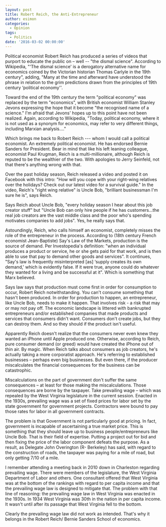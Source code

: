 ```yaml
---
layout: post
title: Robert Reich, the Anti-Entrepreneur
author: esimon
categories:
  - Opinion
tags:
  - Politics
date: '2016-03-02 00:00:00'
---
```

Political economist Robert Reich has produced a series of videos that purport to educate the public on – well -- "the dismal science". According to Wikipedia, "‘The dismal science' is a derogatory alternative name for economics coined by the Victorian historian Thomas Carlyle in the 19th century", adding, "Many at the time and afterward have understood the phrase in relation to the grim predictions drawn from the principles of 19th century ‘political economy''.

Toward the end of the 19th century the term "political economy" was replaced by the term "economics", with British economist William Stanley Jevons expressing the hope that it become "the recognised name of a science." I'm afraid that Jevons' hopes up to this point have not been realized. Again, according to Wikipedia, "Today, political economy, where it is not used as a synonym for economics, may refer to very different things, including Marxian analysis…."

Which brings me back to Robert Reich --- whom I would call a political economist. An extremely political economist. He has endorsed Bernie Sanders for President. Bear in mind that like his left leaning colleague, economist Paul Krugman, Reich is a multi-millionaire, although Reich is reputed to be the wealthier of the two. With apologies to Jerry Seinfeld, not that there's anything wrong with that. 

Over the past holiday season, Reich released a video and posted it on Facebook with this intro: "How will you cope with your right-wing relatives over the holidays? Check out our latest video for a survival guide." In the video, Reich's "right wing relative" is Uncle Bob, "brilliant businessman I'm sure he is", says Reich. 

Says Reich about Uncle Bob, "every holiday season I hear about this job creator stuff" but "Uncle Bob can only hire people if he has customers…the real job creators are the vast middle class and the poor who's spending motivates companies to add jobs". Yes, he really says that. 

Astoundingly, Reich, who calls himself an economist, completely misses the role of the entrepreneur in the process. According to (18th century French economist Jean-Baptiste) Say's Law of the Markets, production is the source of demand. Per Investopedia's definition: "when an individual produces a product or service, he or she gets paid for that work, and is then able to use that pay to demand other goods and services". It continues, "Say's law is frequently misinterpreted [as] ‘supply creates its own demand,' which is evidently false. If it were true, anyone could do whatever they wanted for a living and be successful at it". Which is something that Marx believed. 

Says law says that production must come first in order for consumption to occur, Robert Reich notwithstanding. You can't consume something that hasn't been produced. In order for production to happen, an entrepreneur, like Uncle Bob, needs to make it happen. That involves risk - a risk that may or may not pay off. The economic landscape is littered with bankrupted entrepreneurs and/or established companies that made products and services that consumers didn't want. Consumers don't create jobs, but they can destroy them. And so they should if the product isn't useful. 

Apparently Reich doesn't realize that the consumers never even knew they wanted an iPhone until Apple produced one. Otherwise, according to Reich, pure consumer demand (or greed) would have created the iPhone out of thin air. By magic. When Reich talks about consumers as job creators, he's actually taking a more corporatist approach. He's referring to established businesses – perhaps even big businesses. But even there, if the producer miscalculates the financial consequences for the business can be catastrophic. 

Miscalculations on the part of government don't suffer the same consequences – at least for those making the miscalculations. Those consequences are borne by the taxpayer. Take prevailing wage – which was repealed by the West Virginia legislature in the current session. Enacted in the 1930s, prevailing wage was a set of fixed prices for labor set by the state government for government projects. Contractors were bound to pay those rates for labor in all government contracts. 

The problem is that Government is not particularly good at pricing. In fact, government is incapable of ascertaining a true market price. This is something that they should leave up to business people/entrepreneurs like Uncle Bob. That is their field of expertise. Putting a project out for bid and then fixing the price of the labor component defeats the purpose. As a result, as Delegate John Overington (R- Berkeley) has said, with regard to the construction of roads, the taxpayer was paying for a mile of road, but only getting 7/10 of a mile. 

I remember attending a meeting back in 2010 down in Charleston regarding prevailing wage. There were members of the legislature, the West Virginia Department of Labor and others. One consultant offered that West Virginia was at the bottom of the rankings with regard to per capita income and that the prevailing wage law is designed to mitigate that. The problem with that line of reasoning: the prevailing wage law in West Virginia was enacted in the 1930s. In 1934 West Virginia was 30th in the nation in per capita income. It wasn't until after its passage that West Virginia fell to the bottom. 

Clearly the prevailing wage law did not work as intended. That's why it belongs in the Robert Reich/ Bernie Sanders School of economics. 

